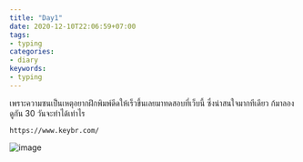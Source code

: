 ```yaml
---
title: "Day1"
date: 2020-12-10T22:06:59+07:00
tags:
- typing
categories:
- diary
keywords:
- typing
---
```


เพราะความซนเป็นเหตุอยากฝึกพิมพ์ดีดให้เร็วขึ้นเลยมาทดสอบที่เว็บนี้
ซึ่งน่าสนใจมากทีเดียว ก้มาลองดูกัน 30 วันจะทำได้เท่าไร
```
https://www.keybr.com/
```

![image](/images/day1.jpg)